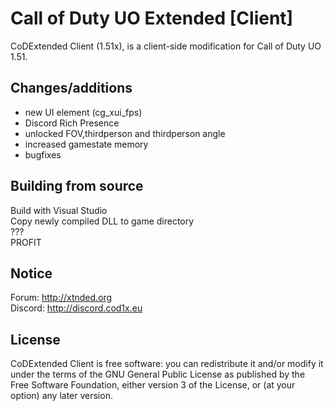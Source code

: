 # Call of Duty UO Extended [Client]

CoDExtended Client (1.51x), is a client-side modification for Call of Duty UO 1.51.

## Changes/additions

- new UI element (cg_xui_fps)
- Discord Rich Presence
- unlocked FOV,thirdperson and thirdperson angle
- increased gamestate memory
- bugfixes

## Building from source

Build with Visual Studio<br>
Copy newly compiled DLL to game directory<br>
???<br>
PROFIT<br>

## Notice

Forum: http://xtnded.org  
Discord: http://discord.cod1x.eu  

## License

CoDExtended Client is free software: you can redistribute it and/or modify it under the terms of the GNU General Public License as published by the Free Software Foundation, either version 3 of the License, or (at your option) any later version.
